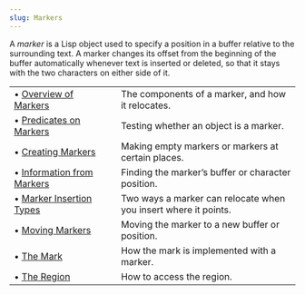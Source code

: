 ```yaml
---
slug: Markers
---
```


A *marker* is a Lisp object used to specify a position in a buffer relative to the surrounding text. A marker changes its offset from the beginning of the buffer automatically whenever text is inserted or deleted, so that it stays with the two characters on either side of it.

|                                                        |    |                                                                 |
| :----------------------------------------------------- | -- | :-------------------------------------------------------------- |
| • [Overview of Markers](Overview-of-Markers)           |    | The components of a marker, and how it relocates.               |
| • [Predicates on Markers](Predicates-on-Markers)       |    | Testing whether an object is a marker.                          |
| • [Creating Markers](Creating-Markers)                 |    | Making empty markers or markers at certain places.              |
| • [Information from Markers](Information-from-Markers) |    | Finding the marker’s buffer or character position.              |
| • [Marker Insertion Types](Marker-Insertion-Types)     |    | Two ways a marker can relocate when you insert where it points. |
| • [Moving Markers](Moving-Markers)                     |    | Moving the marker to a new buffer or position.                  |
| • [The Mark](The-Mark)                                 |    | How the mark is implemented with a marker.                      |
| • [The Region](The-Region)                             |    | How to access the region.                                       |
